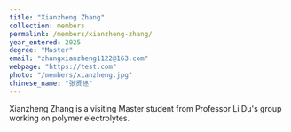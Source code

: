 ```yaml
---
title: "Xianzheng Zhang"
collection: members
permalink: /members/xianzheng-zhang/
year_entered: 2025
degree: "Master"
email: "zhangxianzheng1122@163.com"
webpage: "https://test.com"
photo: "/members/xianzheng.jpg"
chinese_name: "张贤拯"
---
```

Xianzheng Zhang is a visiting Master student from Professor Li Du's group working on polymer electrolytes.